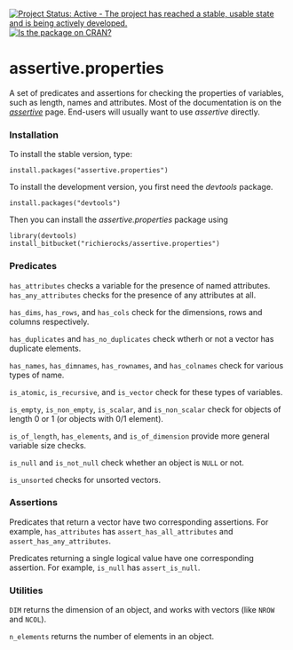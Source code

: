 [![Project Status: Active - The project has reached a stable, usable state and is being actively developed.](http://www.repostatus.org/badges/0.1.0/active.svg)](http://www.repostatus.org/#active)
[![Is the package on CRAN?](http://www.r-pkg.org/badges/version/assertive.properties)](http://www.r-pkg.org/pkg/assertive.properties)

# assertive.properties

A set of predicates and assertions for checking the properties of variables, such as length, names and attributes.  Most of the documentation is on the *[assertive](https://bitbucket.org/richierocks/assertive)* page.  End-users will usually want to use *assertive* directly.


### Installation

To install the stable version, type:

```{r}
install.packages("assertive.properties")
```

To install the development version, you first need the *devtools* package.

```{r}
install.packages("devtools")
```

Then you can install the *assertive.properties* package using

```{r}
library(devtools)
install_bitbucket("richierocks/assertive.properties")
```

### Predicates

`has_attributes` checks a variable for the presence of named attributes.  `has_any_attributes` checks for the presence of any attributes at all.

`has_dims`, `has_rows`, and `has_cols` check for the dimensions, rows and columns respectively.

`has_duplicates` and `has_no_duplicates` check wtherh or not a vector has duplicate elements.

`has_names`, `has_dimnames`, `has_rownames`, and `has_colnames` check for various types of name.

`is_atomic`, `is_recursive`, and `is_vector` check for these types of variables.

`is_empty`, `is_non_empty`, `is_scalar`, and `is_non_scalar` check for objects of length 0 or 1 (or objects with 0/1 element).  

`is_of_length`, `has_elements`, and `is_of_dimension` provide more general variable size checks.

`is_null` and `is_not_null` check whether an object is `NULL` or not.

`is_unsorted` checks for unsorted vectors.

### Assertions

Predicates that return a vector have two corresponding assertions.  For example,
`has_attributes` has `assert_has_all_attributes` and `assert_has_any_attributes`.

Predicates returning a single logical value have one corresponding assertion.
For example, `is_null` has `assert_is_null`.

### Utilities

`DIM` returns the dimension of an object, and works with vectors (like `NROW` and `NCOL`).

`n_elements` returns the number of elements in an object.